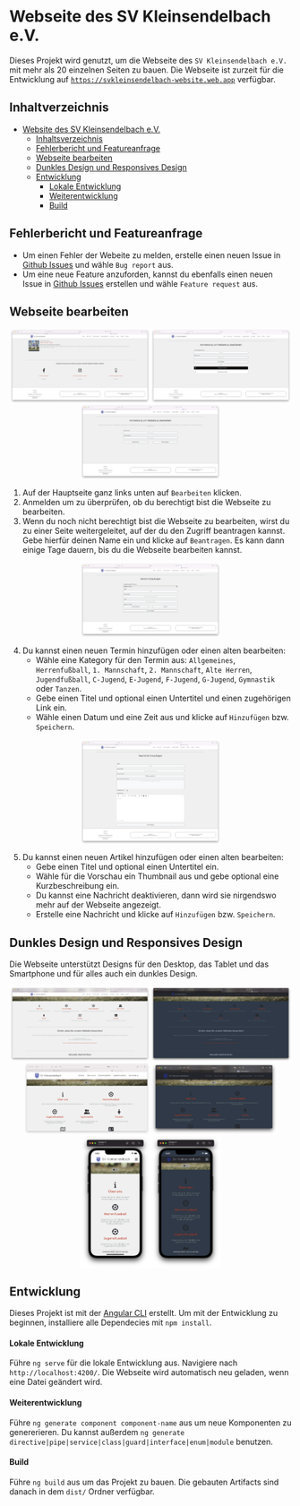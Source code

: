 # Webseite des SV Kleinsendelbach e.V. 

Dieses Projekt wird genutzt, um die Webseite des `SV Kleinsendelbach e.V.` mit mehr als 20 einzelnen Seiten zu bauen. Die Webseite ist zurzeit für die Entwicklung auf [`https://svkleinsendelbach-website.web.app`](https://svkleinsendelbach-website.web.app) verfügbar.

## Inhaltverzeichnis
- [Website des SV Kleinsendelbach e.V.](#webseite-des-sv-kleinsendelbach-ev)
  - [Inhaltsverzeichnis](#inhaltverzeichnis)
  - [Fehlerbericht und Featureanfrage](#fehlerbericht-und-featureanfrage)
  - [Webseite bearbeiten](#webseite-bearbeiten)
  - [Dunkles Design und Responsives Design](#dunkles-design-und-responsives-design)
  - [Entwicklung](#entwicklung)
    - [Lokale Entwicklung](#lokale-entwicklung)
    - [Weiterentwicklung](#weiterentwicklung)
    - [Build](#build)

## Fehlerbericht und Featureanfrage
- Um einen Fehler der Webeite zu melden, erstelle einen neuen Issue in [Github Issues](https://github.com/stevenkellner/svkleinsendelbach-website/issues) und wähle `Bug report` aus.
- Um eine neue Feature anzuforden, kannst du ebenfalls einen neuen Issue in [Github Issues](https://github.com/stevenkellner/svkleinsendelbach-website/issues) erstellen und wähle `Feature request` aus.

## Webseite bearbeiten

<span style="display: flex; justify-content: center">
  <img src="docs/assets/editWebsite_instructions_1.png" width="50%"/>
  <img src="docs/assets/editWebsite_instructions_2.png" width="50%"/>
</span>
<span style="display: flex; justify-content: center">
  <img src="docs/assets/editWebsite_instructions_3.png" width="50%"/>
</span>

1. Auf der Hauptseite ganz links unten auf `Bearbeiten` klicken.
2. Anmelden um zu überprüfen, ob du berechtigt bist die Webseite zu bearbeiten.
3. Wenn du noch nicht berechtigt bist die Webseite zu bearbeiten, wirst du zu einer Seite weitergeleitet, auf der du den Zugriff beantragen kannst. Gebe hierfür deinen Name ein und klicke auf `Beantragen`. Es kann dann einige Tage dauern, bis du die Webseite bearbeiten kannst.

<span style="display: flex; justify-content: center">
  <img src="docs/assets/editWebsite_instructions_4.png" width="50%"/>
</span>

4. Du kannst einen neuen Termin hinzufügen oder einen alten bearbeiten:
    -  Wähle eine Kategory für den Termin aus: `Allgemeines`, `Herrenfußball`, `1. Mannschaft`, `2. Mannschaft`, `Alte Herren`, `Jugendfußball`, `C-Jugend`, `E-Jugend`, `F-Jugend`, `G-Jugend`, `Gymnastik` oder `Tanzen`.
    - Gebe einen Titel und optional einen Untertitel und einen zugehörigen Link ein.
    - Wähle einen Datum und eine Zeit aus und klicke auf `Hinzufügen` bzw. `Speichern`.

<span style="display: flex; justify-content: center;">
  <img src="docs/assets/editWebsite_instructions_5.png" width="50%"/>
</span>

5. Du kannst einen neuen Artikel hinzufügen oder einen alten bearbeiten:
    - Gebe einen Titel und optional einen Untertitel ein.
    - Wähle für die Vorschau ein Thumbnail aus und gebe optional eine Kurzbeschreibung ein.
    - Du kannst eine Nachricht deaktivieren, dann wird sie nirgendswo mehr auf der Webseite angezeigt.
    - Erstelle eine Nachricht und klicke auf `Hinzufügen` bzw. `Speichern`.

## Dunkles Design und Responsives Design

Die Webseite unterstützt Designs für den Desktop, das Tablet und das Smartphone und für alles auch ein dunkles Design.

<span style="display: flex; justify-content: center">
  <img src="docs/assets/home_desktop_light.png" width="50%"/>
  <img src="docs/assets/home_desktop_dark.png" width="50%"/>
</span>
<span style="display: flex; justify-content: center">
  <img src="docs/assets/home_tablet_light.png" width="45%"/>
  <img src="docs/assets/home_tablet_dark.png" width="45%"/>
</span>
<span style="display: flex; justify-content: center">
  <img src="docs/assets/home_mobile_light.png" width="25%"/>
  <img src="docs/assets/home_mobile_dark.png" width="25%"/>
</span>

## Entwicklung

Dieses Projekt ist mit der [Angular CLI](https://github.com/angular/angular-cli) erstellt. Um mit der Entwicklung zu beginnen, installiere alle Dependecies mit `npm install`.

#### Lokale Entwicklung

Führe `ng serve` für die lokale Entwicklung aus. Navigiere nach `http://localhost:4200/`. Die Webseite wird automatisch neu geladen, wenn eine Datei geändert wird.

#### Weiterentwicklung

Führe `ng generate component component-name` aus um neue Komponenten zu genererieren. Du kannst außerdem `ng generate directive|pipe|service|class|guard|interface|enum|module` benutzen.

#### Build

Führe `ng build` aus um das Projekt zu bauen. Die gebauten Artifacts sind danach in dem `dist/` Ordner verfügbar.
